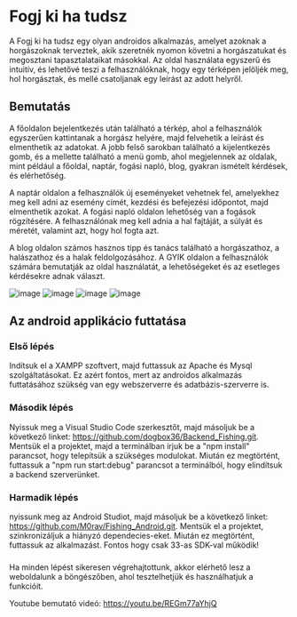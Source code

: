 # Fogj ki ha tudsz

A Fogj ki ha tudsz egy olyan androidos alkalmazás, amelyet azoknak a horgászoknak terveztek, akik szeretnék nyomon követni a horgászatukat és megosztani tapasztalataikat másokkal. Az oldal használata egyszerű és intuitív, és lehetővé teszi a felhasználóknak, hogy egy térképen jelöljék meg, hol horgásztak, és mellé csatoljanak egy leírást az adott helyről.

## Bemutatás

A főoldalon bejelentkezés után található a térkép, ahol a felhasználók egyszerűen kattintanak a horgász helyére, majd felvehetik a leírást és elmenthetik az adatokat. A jobb felső sarokban található a kijelentkezés gomb, és a mellette található a menü gomb, ahol megjelennek az oldalak, mint például a főoldal, naptár, fogási napló, blog, gyakran ismételt kérdések, és elérhetőség.




A naptár oldalon a felhasználók új eseményeket vehetnek fel, amelyekhez meg kell adni az esemény címét, kezdési és befejezési időpontot, majd elmenthetik azokat. A fogási napló oldalon lehetőség van a fogások rögzítésére. A felhasználónak meg kell adnia a hal fajtáját, a súlyát és méretét, valamint azt, hogy hol fogta azt.


A blog oldalon számos hasznos tipp és tanács található a horgászathoz, a halászathoz és a halak feldolgozásához. A GYIK oldalon a felhasználók számára bemutatják az oldal használatát, a lehetőségeket és az esetleges kérdésekre adnak választ.

![image](https://user-images.githubusercontent.com/112927855/235770921-1a86f81c-cf42-410b-bf51-e381b4cca2b8.png)
![image](https://user-images.githubusercontent.com/112927855/235770992-ea06c102-7307-4c00-8557-3efd55ae5aea.png)
![image](https://user-images.githubusercontent.com/112927855/235771028-b5e58d02-f369-458c-bb31-aa3210026d09.png)
![image](https://user-images.githubusercontent.com/112927855/235771067-6221a90c-9c22-4a6e-affb-4a0f6155577c.png)


## Az android applikácio futtatása

### Első lépés
Indítsuk el a XAMPP szoftvert, majd futtassuk az Apache és Mysql szolgáltatásokat. Ez azért fontos, mert az androidos alkalmazás futtatásához szükség van egy webszerverre és adatbázis-szerverre is.

### Második lépés

Nyissuk meg a Visual Studio Code szerkesztőt, majd másoljuk be a következő linket: https://github.com/dogbox36/Backend_Fishing.git. Mentsük el a projektet, majd a terminálban írjuk be a "npm install" parancsot, hogy telepítsük a szükséges modulokat. Miután ez megtörtént, futtassuk a "npm run start:debug" parancsot a terminálból, hogy elindítsuk a backend szerverünket.

### Harmadik lépés

nyissunk meg az Android Studiot, majd másoljuk be a következő linket: https://github.com/M0rav/Fishing_Android.git. Mentsük el a projektet, szinkronizáljuk a hiányzó dependecies-eket. Miután ez megtörtént, futtassuk az alkalmazást. Fontos hogy csak 33-as SDK-val működik!

### 

Ha minden lépést sikeresen végrehajtottunk, akkor elérhető lesz a weboldalunk a böngészőben, ahol tesztelhetjük és használhatjuk a funkcióit.

Youtube bemutató videó: https://youtu.be/REGm77aYhjQ
